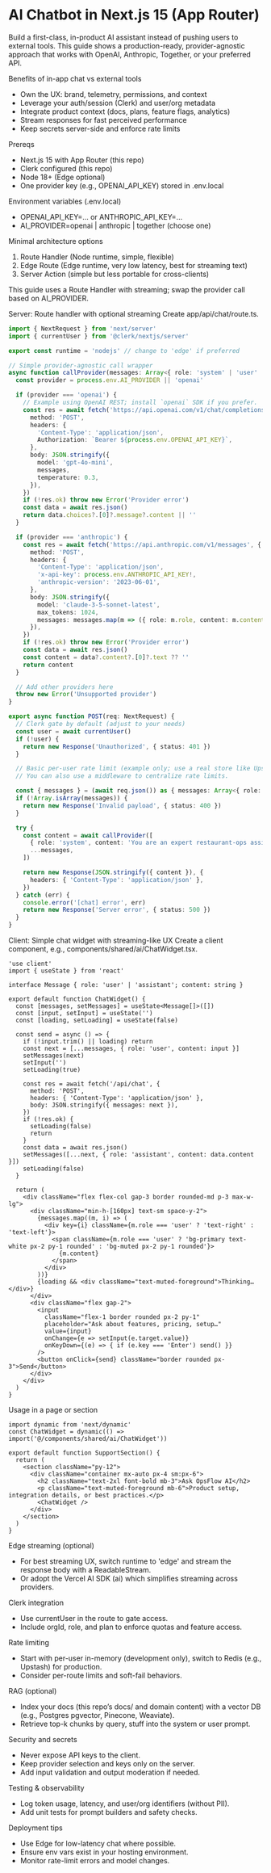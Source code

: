 # AI Chatbot in Next.js 15 (App Router)

Build a first-class, in-product AI assistant instead of pushing users to external tools. This guide shows a production-ready, provider-agnostic approach that works with OpenAI, Anthropic, Together, or your preferred API.

Benefits of in-app chat vs external tools
- Own the UX: brand, telemetry, permissions, and context
- Leverage your auth/session (Clerk) and user/org metadata
- Integrate product context (docs, plans, feature flags, analytics)
- Stream responses for fast perceived performance
- Keep secrets server-side and enforce rate limits

Prereqs
- Next.js 15 with App Router (this repo)
- Clerk configured (this repo)
- Node 18+ (Edge optional)
- One provider key (e.g., OPENAI_API_KEY) stored in .env.local

Environment variables (.env.local)
- OPENAI_API_KEY=... or ANTHROPIC_API_KEY=...
- AI_PROVIDER=openai | anthropic | together (choose one)

Minimal architecture options
1) Route Handler (Node runtime, simple, flexible)
2) Edge Route (Edge runtime, very low latency, best for streaming text)
3) Server Action (simple but less portable for cross-clients)

This guide uses a Route Handler with streaming; swap the provider call based on AI_PROVIDER.

Server: Route handler with optional streaming
Create app/api/chat/route.ts.

```ts
import { NextRequest } from 'next/server'
import { currentUser } from '@clerk/nextjs/server'

export const runtime = 'nodejs' // change to 'edge' if preferred

// Simple provider-agnostic call wrapper
async function callProvider(messages: Array<{ role: 'system' | 'user' | 'assistant'; content: string }>) {
  const provider = process.env.AI_PROVIDER || 'openai'

  if (provider === 'openai') {
    // Example using OpenAI REST; install `openai` SDK if you prefer.
    const res = await fetch('https://api.openai.com/v1/chat/completions', {
      method: 'POST',
      headers: {
        'Content-Type': 'application/json',
        Authorization: `Bearer ${process.env.OPENAI_API_KEY}`,
      },
      body: JSON.stringify({
        model: 'gpt-4o-mini',
        messages,
        temperature: 0.3,
      }),
    })
    if (!res.ok) throw new Error('Provider error')
    const data = await res.json()
    return data.choices?.[0]?.message?.content || ''
  }

  if (provider === 'anthropic') {
    const res = await fetch('https://api.anthropic.com/v1/messages', {
      method: 'POST',
      headers: {
        'Content-Type': 'application/json',
        'x-api-key': process.env.ANTHROPIC_API_KEY!,
        'anthropic-version': '2023-06-01',
      },
      body: JSON.stringify({
        model: 'claude-3-5-sonnet-latest',
        max_tokens: 1024,
        messages: messages.map(m => ({ role: m.role, content: m.content })),
      }),
    })
    if (!res.ok) throw new Error('Provider error')
    const data = await res.json()
    const content = data?.content?.[0]?.text ?? ''
    return content
  }

  // Add other providers here
  throw new Error('Unsupported provider')
}

export async function POST(req: NextRequest) {
  // Clerk gate by default (adjust to your needs)
  const user = await currentUser()
  if (!user) {
    return new Response('Unauthorized', { status: 401 })
  }

  // Basic per-user rate limit (example only; use a real store like Upstash Redis)
  // You can also use a middleware to centralize rate limits.

  const { messages } = (await req.json()) as { messages: Array<{ role: 'system' | 'user' | 'assistant'; content: string }> }
  if (!Array.isArray(messages)) {
    return new Response('Invalid payload', { status: 400 })
  }

  try {
    const content = await callProvider([
      { role: 'system', content: 'You are an expert restaurant-ops assistant. Be concise and practical.' },
      ...messages,
    ])

    return new Response(JSON.stringify({ content }), {
      headers: { 'Content-Type': 'application/json' },
    })
  } catch (err) {
    console.error('[chat] error', err)
    return new Response('Server error', { status: 500 })
  }
}
```

Client: Simple chat widget with streaming-like UX
Create a client component, e.g., components/shared/ai/ChatWidget.tsx.

```tsx
'use client'
import { useState } from 'react'

interface Message { role: 'user' | 'assistant'; content: string }

export default function ChatWidget() {
  const [messages, setMessages] = useState<Message[]>([])
  const [input, setInput] = useState('')
  const [loading, setLoading] = useState(false)

  const send = async () => {
    if (!input.trim() || loading) return
    const next = [...messages, { role: 'user', content: input }]
    setMessages(next)
    setInput('')
    setLoading(true)

    const res = await fetch('/api/chat', {
      method: 'POST',
      headers: { 'Content-Type': 'application/json' },
      body: JSON.stringify({ messages: next }),
    })
    if (!res.ok) {
      setLoading(false)
      return
    }
    const data = await res.json()
    setMessages([...next, { role: 'assistant', content: data.content }])
    setLoading(false)
  }

  return (
    <div className="flex flex-col gap-3 border rounded-md p-3 max-w-lg">
      <div className="min-h-[160px] text-sm space-y-2">
        {messages.map((m, i) => (
          <div key={i} className={m.role === 'user' ? 'text-right' : 'text-left'}>
            <span className={m.role === 'user' ? 'bg-primary text-white px-2 py-1 rounded' : 'bg-muted px-2 py-1 rounded'}>
              {m.content}
            </span>
          </div>
        ))}
        {loading && <div className="text-muted-foreground">Thinking…</div>}
      </div>
      <div className="flex gap-2">
        <input
          className="flex-1 border rounded px-2 py-1"
          placeholder="Ask about features, pricing, setup…"
          value={input}
          onChange={e => setInput(e.target.value)}
          onKeyDown={(e) => { if (e.key === 'Enter') send() }}
        />
        <button onClick={send} className="border rounded px-3">Send</button>
      </div>
    </div>
  )
}
```

Usage in a page or section
```tsx
import dynamic from 'next/dynamic'
const ChatWidget = dynamic(() => import('@/components/shared/ai/ChatWidget'))

export default function SupportSection() {
  return (
    <section className="py-12">
      <div className="container mx-auto px-4 sm:px-6">
        <h2 className="text-2xl font-bold mb-3">Ask OpsFlow AI</h2>
        <p className="text-muted-foreground mb-6">Product setup, integration details, or best practices.</p>
        <ChatWidget />
      </div>
    </section>
  )
}
```

Edge streaming (optional)
- For best streaming UX, switch runtime to 'edge' and stream the response body with a ReadableStream.
- Or adopt the Vercel AI SDK (ai) which simplifies streaming across providers.

Clerk integration
- Use currentUser in the route to gate access.
- Include orgId, role, and plan to enforce quotas and feature access.

Rate limiting
- Start with per-user in-memory (development only), switch to Redis (e.g., Upstash) for production.
- Consider per-route limits and soft-fail behaviors.

RAG (optional)
- Index your docs (this repo’s docs/ and domain content) with a vector DB (e.g., Postgres pgvector, Pinecone, Weaviate).
- Retrieve top-k chunks by query, stuff into the system or user prompt.

Security and secrets
- Never expose API keys to the client.
- Keep provider selection and keys only on the server.
- Add input validation and output moderation if needed.

Testing & observability
- Log token usage, latency, and user/org identifiers (without PII).
- Add unit tests for prompt builders and safety checks.

Deployment tips
- Use Edge for low-latency chat where possible.
- Ensure env vars exist in your hosting environment.
- Monitor rate-limit errors and model changes.

